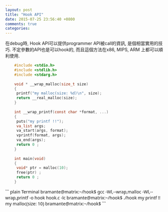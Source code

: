 ```yaml
---
layout: post
title: "Hook API"
date: 2015-07-25 23:56:40 +0800
comments: true
categories: 
---
```


在debug時, Hook API可以提供programmer API被call的資訊, 是個相當實用的技巧. 不定參數的API也是可以hook的, 而且這個方法在x86, MIPS, ARM 上都可以順利使用.

``` c hook.c
	#include <stdio.h>
	#include <stdlib.h>
	#include <stdarg.h>
	
	void * __wrap_malloc(size_t size)
	{
	 printf("my malloc(size: %d)\n", size);
	 return __real_malloc(size);
	}
	
	int __wrap_printf(const char *format, ...)
	{
	 puts("my printf !!");
	 va_list args;
	 va_start(args, format);
	 vprintf(format, args);
	 va_end(args);
	 return 0 ;
	}
	
	int main(void)
	{
	 void* ptr = malloc(10);
	 free(ptr) ;
	 return 0 ;
	}
```

<font face="sans">
``` plain Terminal
	bramante@matrix:~/hook$ gcc -Wl,--wrap,malloc -Wl,--wrap,printf -o hook hook.c -lc
	bramante@matrix:~/hook$ ./hook
	my printf !!
	my malloc(size: 10)
	bramante@matrix:~/hook$ 
```
</font>
